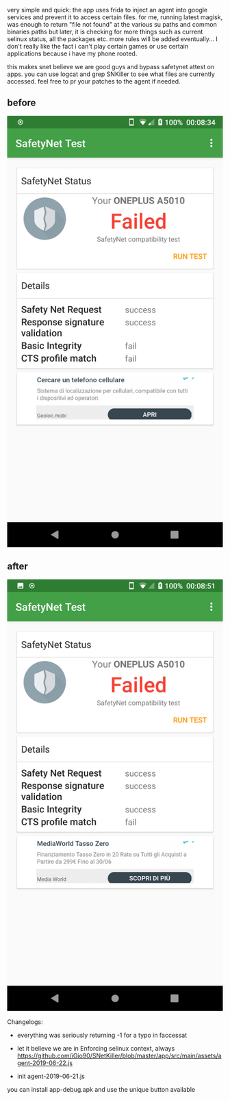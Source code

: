 very simple and quick:
the app uses frida to inject an agent into google services and prevent it to access certain files.
for me, running latest magisk, was enough to return "file not found" at the various su paths and common
binaries paths but later, it is checking for more things such as current selinux status, all the packages etc.
more rules will be added eventually... I don't really like the fact i can't play certain games or
use certain applications because i have my phone rooted.

this makes snet believe we are good guys and bypass safetynet attest on apps.
you can use logcat and grep SNKiller to see what files are currently accessed.
feel free to pr your patches to the agent if needed.

## before
![Alt text](/screen_before.png?raw=true "Optional Title")

## after
![Alt text](/screen_after.png?raw=true "Optional Title")

Changelogs:
* everything was seriously returning -1 for a typo in faccessat
* let it believe we are in Enforcing selinux context, always
https://github.com/iGio90/SNetKiller/blob/master/app/src/main/assets/agent-2019-06-22.js

* init
agent-2019-06-21.js

you can install app-debug.apk and use the unique button available